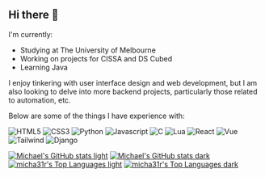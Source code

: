 ## Hi there 👋

I'm currently:
- Studying at The University of Melbourne
- Working on projects for CISSA and DS Cubed
- Learning Java

I enjoy tinkering with user interface design and web development, but I am also looking to delve into more backend projects, particularly those related to automation, etc.

Below are some of the things I have experience with:

![HTML5](https://img.shields.io/badge/HTML5-E34F26?style=for-the-badge&logo=html5&logoColor=white) ![CSS3](https://img.shields.io/badge/CSS3-1572B6?style=for-the-badge&logo=css3&logoColor=white) ![Python](https://img.shields.io/badge/Python-14354C?style=for-the-badge&logo=python&logoColor=white) ![Javascript](https://img.shields.io/badge/JavaScript-F7DF1E?style=for-the-badge&logo=javascript&logoColor=black) ![C](https://img.shields.io/badge/C-00599C?style=for-the-badge&logo=c&logoColor=white)  ![Lua](https://img.shields.io/badge/Lua-2C2D72?style=for-the-badge&logo=lua&logoColor=white) ![React](https://img.shields.io/badge/React-20232A?style=for-the-badge&logo=react&logoColor=61DAFB) ![Vue](https://img.shields.io/badge/Vue.js-35495E?style=for-the-badge&logo=vue.js&logoColor=4FC08D) ![Tailwind](https://img.shields.io/badge/Tailwind_CSS-38B2AC?style=for-the-badge&logo=tailwind-css&logoColor=white) ![Django](https://img.shields.io/badge/Django-092E20?style=for-the-badge&logo=django&logoColor=white)

[![Michael's GitHub stats light](https://github-readme-stats.vercel.app/api?username=micha31r&hide=stars&show_icons=true&border_color=dddddd&theme=default#gh-light-mode-only)](https://github.com/anuraghazra/github-readme-stats#gh-light-mode-only) [![Michael's GitHub stats dark](https://github-readme-stats.vercel.app/api?username=micha31r&hide=stars&show_icons=true&border_color=333333&theme=dark#gh-dark-mode-only)](https://github.com/anuraghazra/github-readme-stats#gh-dark-mode-only) [![micha31r's Top Languages light](https://github-readme-stats.vercel.app/api/top-langs/?username=micha31r&show_icons=true&layout=compact&border_color=dddddd&theme=default#gh-light-mode-only)](https://github.com/anuraghazra/github-readme-stats#gh-light-mode-only) [![micha31r's Top Languages dark](https://github-readme-stats.vercel.app/api/top-langs/?username=micha31r&show_icons=true&layout=compact&border_color=333333&theme=dark#gh-dark-mode-only)](https://github.com/anuraghazra/github-readme-stats#gh-dark-mode-only)

